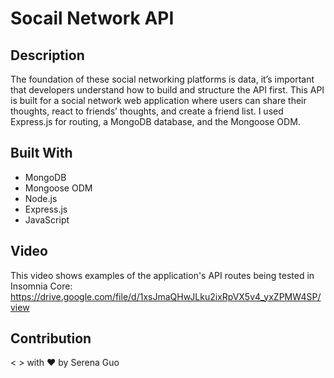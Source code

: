 # Socail Network API

## Description
The foundation of these  social networking platforms is data, it’s important that developers understand how to build and structure the API first. This API is built for a social network web application where users can share their thoughts, react to friends’ thoughts, and create a friend list. I used Express.js for routing, a MongoDB database, and the Mongoose ODM.

## Built With
* MongoDB
* Mongoose ODM
* Node.js
* Express.js 
* JavaScript

## Video
This video shows examples of the application's API routes being tested in Insomnia Core: https://drive.google.com/file/d/1xsJmaQHwJLku2ixRpVX5v4_yxZPMW4SP/view

## Contribution
< > with ❤️  by Serena Guo

